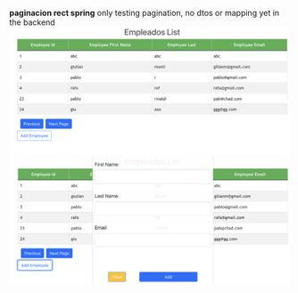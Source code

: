<strong>paginacion rect spring</strong>
only testing pagination, no dtos or mapping yet in the backend
<img src ="images/a.png" width="600">
<img src ="images/b.png" width="600">
